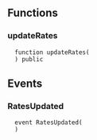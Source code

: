 


## Functions
### updateRates
```solidity
  function updateRates(
  ) public
```




## Events
### RatesUpdated
```solidity
  event RatesUpdated(
  )
```



